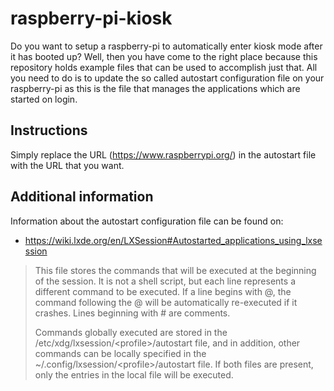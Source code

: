# raspberry-pi-kiosk

Do you want to setup a raspberry-pi to automatically enter kiosk mode after it has booted up? Well, then you have come to the right place because this repository holds example files that can be used to accomplish just that. All you need to do is to update the so called autostart configuration file on your raspberry-pi as this is the file that manages the applications which are started on login.

## Instructions

Simply replace the URL (https://www.raspberrypi.org/) in the autostart file with the URL that you want.

## Additional information

 Information about the autostart configuration file can be found on:
 - https://wiki.lxde.org/en/LXSession#Autostarted_applications_using_lxsession

> This file stores the commands that will be executed at the beginning of the session. It is not a shell script, but each line represents a different command to be executed. If a line begins with @, the command following the @ will be automatically re-executed if it crashes. Lines beginning with # are comments.
>
> Commands globally executed are stored in the /etc/xdg/lxsession/&lt;profile&gt;/autostart file, and in addition, other commands can be locally specified in the ~/.config/lxsession/&lt;profile&gt;/autostart file. If both files are present, only the entries in the local file will be executed.
